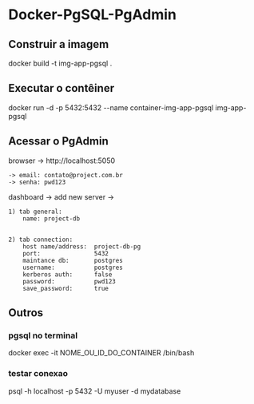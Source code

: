 # Docker-PgSQL-PgAdmin

## Construir a imagem
docker build -t img-app-pgsql .

## Executar o contêiner
docker run -d -p 5432:5432 --name container-img-app-pgsql img-app-pgsql

## Acessar o PgAdmin

browser -> http://localhost:5050

    -> email: contato@project.com.br
    -> senha: pwd123

dashboard -> add new server ->

    1) tab general:
        name: project-db


    2) tab connection:
        host name/address:  project-db-pg
        port:               5432
        maintance db:       postgres
        username:           postgres
        kerberos auth:      false
        password:           pwd123
        save_password:      true










## Outros
### pgsql no terminal
docker exec -it NOME_OU_ID_DO_CONTAINER /bin/bash

### testar conexao
psql -h localhost -p 5432 -U myuser -d mydatabase
